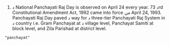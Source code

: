 1. د National Panchayati Raj Day is observed on April 24 every year. د 73rd Constitutional Amendment Act, 1992 came into force من April 24, 1993. Panchayati Raj Day paved د way for د three-tier Panchayati Raj System in د country i.e. Gram Panchayat at د village level, Panchayat Samiti at block level, and Zila Parishad at district level.

```query
"panchayat"
```